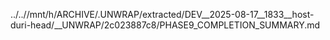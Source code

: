 ../..//mnt/h/ARCHIVE/.UNWRAP/extracted/DEV__2025-08-17__1833__host-duri-head/__UNWRAP/2c023887c8/PHASE9_COMPLETION_SUMMARY.md